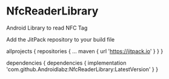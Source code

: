# NfcReaderLibrary

Android Library to read NFC Tag

Add the JitPack repository to your build file

allprojects { repositories { ... maven { url 'https://jitpack.io' } } }

dependencies {
	       dependencies {
	        implementation 'com.github.Androidlabz:NfcReaderLibrary:LatestVersion'
	}
	}
